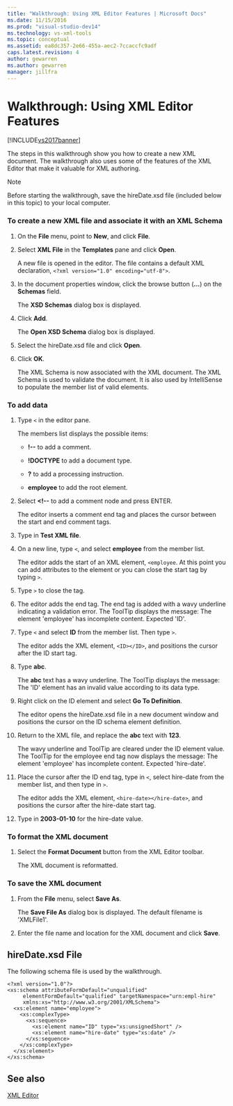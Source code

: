 ```yaml
---
title: "Walkthrough: Using XML Editor Features | Microsoft Docs"
ms.date: 11/15/2016
ms.prod: "visual-studio-dev14"
ms.technology: vs-xml-tools
ms.topic: conceptual
ms.assetid: ea8dc357-2e66-455a-aec2-7ccaccfc9adf
caps.latest.revision: 4
author: gewarren
ms.author: gewarren
manager: jillfra
---
```

# Walkthrough: Using XML Editor Features
[!INCLUDE[vs2017banner](../includes/vs2017banner.md)]

The steps in this walkthrough show you how to create a new XML document. The walkthrough also uses some of the features of the XML Editor that make it valuable for XML authoring.  
  
> [!NOTE]
> Before starting the walkthrough, save the hireDate.xsd file (included below in this topic) to your local computer.  
  
### To create a new XML file and associate it with an XML Schema  
  
1. On the **File** menu, point to **New**, and click **File**.  
  
2. Select **XML File** in the **Templates** pane and click **Open**.  
  
     A new file is opened in the editor. The file contains a default XML declaration, `<?xml version="1.0" encoding="utf-8">`.  
  
3. In the document properties window, click the browse button (**...**) on the **Schemas** field.  
  
     The **XSD Schemas** dialog box is displayed.  
  
4. Click **Add**.  
  
     The **Open XSD Schema** dialog box is displayed.  
  
5. Select the hireDate.xsd file and click **Open**.  
  
6. Click **OK**.  
  
     The XML Schema is now associated with the XML document. The XML Schema is used to validate the document. It is also used by IntelliSense to populate the member list of valid elements.  
  
### To add data  
  
1. Type `<` in the editor pane.  
  
     The members list displays the possible items:  
  
    - **!--** to add a comment.  
  
    - **!DOCTYPE** to add a document type.  
  
    - **?** to add a processing instruction.  
  
    - **employee** to add the root element.  
  
2. Select **\<!--** to add a comment node and press ENTER.  
  
     The editor inserts a comment end tag and places the cursor between the start and end comment tags.  
  
3. Type in **Test XML file**.  
  
4. On a new line, type `<`, and select **employee** from the member list.  
  
     The editor adds the start of an XML element, `<employee`. At this point you can add attributes to the element or you can close the start tag by typing `>`.  
  
5. Type `>` to close the tag.  
  
6. The editor adds the end tag. The end tag is added with a wavy underline indicating a validation error. The ToolTip displays the message: The element 'employee' has incomplete content. Expected 'ID'.  
  
7. Type `<` and select **ID** from the member list. Then type `>`.  
  
     The editor adds the XML element, `<ID></ID>`, and positions the cursor after the ID start tag.  
  
8. Type **abc**.  
  
     The **abc** text has a wavy underline. The ToolTip displays the message: The 'ID' element has an invalid value according to its data type.  
  
9. Right click on the ID element and select **Go To Definition**.  
  
     The editor opens the hireDate.xsd file in a new document window and positions the cursor on the ID schema element definition.  
  
10. Return to the XML file, and replace the **abc** text with **123**.  
  
     The wavy underline and ToolTip are cleared under the ID element value. The ToolTip for the employee end tag now displays the message: The element 'employee' has incomplete content. Expected 'hire-date'.  
  
11. Place the cursor after the ID end tag, type in `<`, select hire-date from the member list, and then type in `>`.  
  
     The editor adds the XML element, `<hire-date></hire-date>`, and positions the cursor after the hire-date start tag.  
  
12. Type in **2003-01-10** for the hire-date value.  
  
### To format the XML document  
  
1. Select the **Format Document** button from the XML Editor toolbar.  
  
     The XML document is reformatted.  
  
### To save the XML document  
  
1. From the **File** menu, select **Save As**.  
  
     The **Save File As** dialog box is displayed. The default filename is 'XMLFile1'.  
  
2. Enter the file name and location for the XML document and click **Save**.  
  
## hireDate.xsd File  
 The following schema file is used by the walkthrough.  
  
```  
<?xml version="1.0"?>  
<xs:schema attributeFormDefault="unqualified"  
     elementFormDefault="qualified" targetNamespace="urn:empl-hire"  
     xmlns:xs="http://www.w3.org/2001/XMLSchema">  
  <xs:element name="employee">  
    <xs:complexType>  
      <xs:sequence>  
        <xs:element name="ID" type="xs:unsignedShort" />  
        <xs:element name="hire-date" type="xs:date" />  
      </xs:sequence>  
    </xs:complexType>  
  </xs:element>  
</xs:schema>  
```  
  
## See also  
 [XML Editor](../xml-tools/xml-editor.md)
